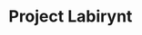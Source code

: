 # Project Labirynt

<div align="center>
  <img width="600" src="./images/MapKeysNumbered.png" alt="mapKeys">
                                                                   </div>
